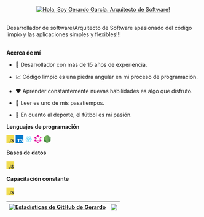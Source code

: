 <p align="center">
  <a href="https://anuraghazra.github.io">
    <img width="80%" alt="Hola, Soy Gerardo García. Arquitecto de Software!" src="./assets/gh-readme-header.png" />
  </a>
</p>
<br />
Desarrollador de software/Arquitecto de Software apasionado del código limpio y las aplicaciones simples y flexibles!!!
<br /><br />

**Acerca de mí**

- 💼 Desarrollador con más de 15 años de experiencia.

- 📈 Código limpio es una piedra angular en mi proceso de programación.

- ❤️ Aprender constantemente nuevas habilidades es algo que disfruto.

- 💬 Leer es uno de mis pasatiempos.
  
- 💬 En cuanto al deporte, el fútbol es mi pasión.

**Lenguajes de programación**

<code><img height="20" alt="javascript" src="https://raw.githubusercontent.com/github/explore/80688e429a7d4ef2fca1e82350fe8e3517d3494d/topics/javascript/javascript.png"></code>
<code><img height="20" alt="typescript" src="https://raw.githubusercontent.com/github/explore/80688e429a7d4ef2fca1e82350fe8e3517d3494d/topics/typescript/typescript.png"></code>
<code><img height="20" alt="react" src="https://raw.githubusercontent.com/github/explore/80688e429a7d4ef2fca1e82350fe8e3517d3494d/topics/react/react.png"></code>
<code><img height="20" alt="graphql" src="https://raw.githubusercontent.com/github/explore/5c058a388828bb5fde0bcafd4bc867b5bb3f26f3/topics/graphql/graphql.png"></code>
<code><img height="20" alt="nodejs" src="https://raw.githubusercontent.com/github/explore/80688e429a7d4ef2fca1e82350fe8e3517d3494d/topics/nodejs/nodejs.png"></code>

**Bases de datos**

<code><img height="20" alt="javascript" src="https://raw.githubusercontent.com/github/explore/80688e429a7d4ef2fca1e82350fe8e3517d3494d/topics/javascript/javascript.png"></code>


**Capacitación constante**

<code><img height="20" alt="javascript" src="https://raw.githubusercontent.com/github/explore/80688e429a7d4ef2fca1e82350fe8e3517d3494d/topics/javascript/javascript.png"></code>


| <a href="https://github.com/ggarcia410/github-readme-stats"><img align="center" src="https://github-readme-stats.vercel.app/api?username=ggarcia410&show_icons=true&include_all_commits=true&theme=buefy&hide_border=true" alt="Estadísticas de GitHub de Gerardo" /></a> | <a href="https://github.com/ggarcia410/github-readme-stats"><img align="center" src="https://github-readme-stats.vercel.app/api/top-langs/?username=ggarcia410&layout=compact&theme=buefy&hide_border=true" /></a> |
| ------------- | ------------- |
